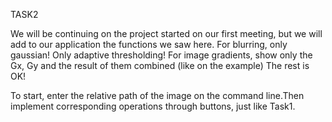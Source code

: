 TASK2

We will be continuing on the project started on our first meeting, but we will add to our application the functions we saw here. For blurring, only gaussian! Only adaptive thresholding! For image gradients, show only the Gx, Gy and the result of them combined (like on the example) The rest is OK!

To start, enter the relative path of the image on the command line.Then implement corresponding operations through buttons, just like Task1.
 

